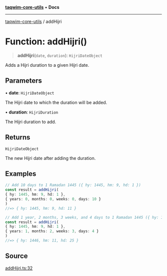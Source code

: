 [**taqwim-core-utils**](../README.md) • **Docs**

***

[taqwim-core-utils](../globals.md) / addHijri

# Function: addHijri()

> **addHijri**(`date`, `duration`): `HijriDateObject`

Adds a Hijri duration to a given Hijri date.

## Parameters

• **date**: `HijriDateObject`

The Hijri date to which the duration will be added.

• **duration**: `HijriDuration`

The Hijri duration to add.

## Returns

`HijriDateObject`

The new Hijri date after adding the duration.

## Examples

```ts
// Add 10 days to 1 Ramadan 1445 ({ hy: 1445, hm: 9, hd: 1 })
const result = addHijri(
{ hy: 1445, hm: 9, hd: 1 },
{ years: 0, months: 0, weeks: 0, days: 10 }
)
//=> { hy: 1445, hm: 9, hd: 11 }
```

```ts
// Add 1 year, 2 months, 3 weeks, and 4 days to 1 Ramadan 1445 ({ hy: 1445, hm: 9, hd: 1 })
const result = addHijri(
{ hy: 1445, hm: 9, hd: 1 },
{ years: 1, months: 2, weeks: 3, days: 4 }
)
//=> { hy: 1446, hm: 11, hd: 25 }
```

## Source

[addHijri.ts:32](https://github.com/boussadjra/taqwim/blob/b6011f3ed342a975f52680743fe89e4925ba0553/packages/core-utils/src/lib/addHijri.ts#L32)
